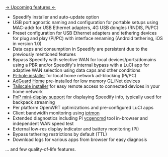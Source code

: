 [-> Upcoming features <-](https://github.com/TalalMash/SmoothWAN/projects/1)  
  
-  Speedify installer and auto-update option
-  USB port agnostic naming and configuration for portable setups using MAC-addr for USB Ethernet adapters, 4G USB dongles (RNDIS, Pi/PC)  
-  Preset configuration for USB Ethernet adapters and tethering devices for plug and play (Pi/PC) with interface renaming (Android tethering, iOS in version 1.0) 
-  Data caps and consumption in Speedify are persistent due to the previously mentioned features
-  Bypass Speedify with selective WAN for local devices/ports/domains using a PBR and/or Speedify's internal bypass with a LuCI app for adaptive WAN selection using data caps and other conditions
-  [Pi-hole installer](https://github.com/TalalMash/SmoothWAN/wiki/Setting-up-Pi-hole) for local home network ad-blocking (Pi/PC)  
-  [AdGuard Home](https://github.com/TalalMash/SmoothWAN/wiki/Setting-up-AdGuard-Home-(GL.iNet)) pre-installed for low memory GL.iNet devices
-  [Tailscale installer](https://github.com/TalalMash/SmoothWAN/wiki/Setting-up-Tailscale) for easy remote access to connected devices in your home network  
-  [PnP mini-display support](https://github.com/TalalMash/SmoothWAN/wiki/Setting-up-OLED-display-for-stats-(RPi4)) for displaying Speedify info, typically used for backpack streaming
- Per platform OpenWRT optimizations and pre-configured LuCI apps
- Client bandwidth monitoring using [iptmon]()
- Extended diagnostics including Pi [vcgencmd]() tool in-browser and independent WAN speed test
- External low-res display indicator and battery monitoring (Pi)
- Bypass tethering restrictions by default (TTL)
- Download logs for various apps from browser for easy diagnosis
  
... and few quality-of-life features.
